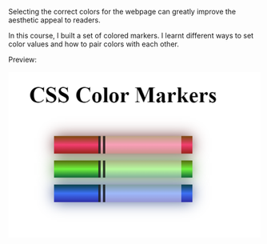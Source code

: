 Selecting the correct colors for the webpage can greatly improve the aesthetic appeal to readers.

In this course, I built a set of colored markers. I learnt different ways to set color values and how to pair colors with each other.

Preview:
<br>
<br>
![preview_image](image.png)